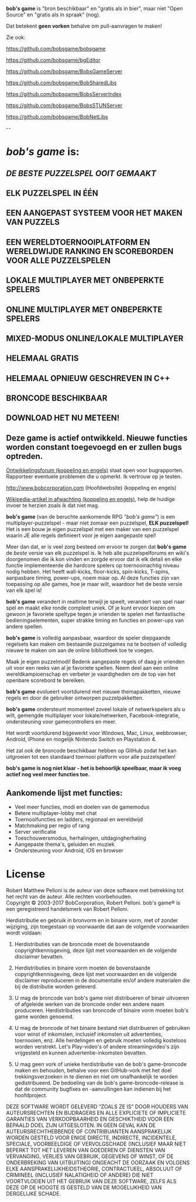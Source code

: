 **bob's game** is "bron beschikbaar" en "gratis als in bier", maar niet "Open Source" en "gratis als in spraak" (nog).

Dat betekent **geen vorken** behalve om pull-aanvragen te maken!

Zie ook:

https://github.com/bobsgame/bobsgame
 
https://github.com/bobsgame/bgEditor
 
https://github.com/bobsgame/BobsGameServer
 
https://github.com/bobsgame/BobSharedLibs
 
https://github.com/bobsgame/BobsServerIndex
 
https://github.com/bobsgame/BobsSTUNServer
 
https://github.com/bobsgame/BobNetLibs
 
 
--
 
# *bob's game* is:
 
## *DE BESTE PUZZELSPEL OOIT GEMAAKT*

## ELK PUZZELSPEL IN ÉÉN

## EEN AANGEPAST SYSTEEM VOOR HET MAKEN VAN PUZZELS

## EEN WERELDTOERNOOIPLATFORM EN WERELDWIJDE RANKING EN SCOREBORDEN VOOR ALLE PUZZELSPELEN

## LOKALE MULTIPLAYER MET ONBEPERKTE SPELERS

## ONLINE MULTIPLAYER MET ONBEPERKTE SPELERS

## MIXED-MODUS ONLINE/LOKALE MULTIPLAYER

## HELEMAAL GRATIS

## HELEMAAL OPNIEUW GESCHREVEN IN C++

## BRONCODE BESCHIKBAAR

## DOWNLOAD HET NU METEEN!

## Deze game is actief ontwikkeld. Nieuwe functies worden constant toegevoegd en er zullen bugs optreden.

[Ontwikkelingsforum (koppeling en engels)](http://bobsgame.com/forum) staat open voor bugrapporten. Rapporteer eventuele problemen die u opmerkt. Ik vertrouw op je testen.
 
http://www.bobcorporation.com (Hoofdwebsite) (koppeling en engels)
 
[Wikipedia-artikel in afwachting (koppeling en engels)](https://en.wikipedia.org/w/index.php?title=Bob%27s_Game&oldid=713042467), help de huidige invoer te herzien zoals ik dat niet mag.

**bob's game** (van de beruchte aankomende RPG *"bob's game"*) is een multiplayer-puzzelspel - maar niet zomaar een puzzelspel, **ELK puzzelspel!** Het is een bouw je eigen puzzelspel met een maker van een puzzelspel waarin JE alle regels definieert voor je eigen aangepaste spel!

Meer dan dat, er is veel zorg besteed om ervoor te zorgen dat **bob's game** de *beste* versie van elk puzzelspel is. Ik heb alle puzzelspelforums en wiki's doorgenomen die ik kon vinden en zorgde ervoor dat ik elk detail en elke functie implementeerde die hardcore spelers op toernooinachtig niveau nodig hebben. Het heeft wall-kicks, floor-kicks, spin-kicks, T-spins, aanpasbare timing, power-ups, noem maar op. Al deze functies zijn van toepassing op alle games, hoe je maar wilt, waardoor het de beste versie van elk spel is!

**bob's game** verandert in realtime terwijl je speelt, verandert van spel naar spel en maakt elke ronde compleet uniek. Of je kunt ervoor kiezen om gewoon je favoriete speltype tegen je vrienden te spelen met fantastische bedieningselementen, super strakke timing en functies en power-ups van andere spellen.

**bob's game** is volledig aanpasbaar, waardoor de speler diepgaande regelsets kan maken om bestaande puzzelgames na te bootsen of volledig nieuwe te maken om aan de online bibliotheek toe te voegen.

Maak je eigen puzzelmodi! Bedenk aangepaste regels of daag je vrienden uit voor een reeks van al je favoriete spellen. Neem deel aan een online wereldkampioenschap en verbeter je vaardigheden om de top van het openbare scorebord te bereiken.

**bob's game** evolueert voortdurend met nieuwe themapakketten, nieuwe regels en door de gebruiker ontworpen puzzelpakketten.

**bob's game** ondersteunt momenteel zoveel lokale of netwerkspelers als u wilt, gemengde multiplayer voor lokale/netwerken, Facebook-integratie, ondersteuning voor gamecontrollers en meer.

Het wordt voortdurend bijgewerkt voor Windows, Mac, Linux, webbrowser, Android, iPhone en mogelijk Nintendo Switch en Playstation 4.

Het zal ook de broncode beschikbaar hebben op GitHub zodat het kan uitgroeien tot een standaard toernooi platform voor alle puzzelspellen!

**bob's game is nog niet klaar - het is behoorlijk speelbaar, maar ik voeg actief nog veel meer functies toe.**

## Aankomende lijst met functies:
* Veel meer functies, modi en doelen van de gamemodus
* Betere multiplayer-lobby met chat
* Toernooifuncties en ladders, regionaal en wereldwijd
* Matchmaking per regio of rang
* Server verificatie
* Toeschouwersmodus, herhalingen, uitdagingherhaling
* Aangepaste thema's, geluiden en muziek
* Ondersteuning voor Android, iOS en browser

# License
Robert Matthew Pelloni is de auteur van deze software met betrekking tot het recht van de auteur. Alle rechten voorbehouden.<br />
Copyright © 2003-2017 BobCorporation, Robert Pelloni. bob's game® is een geregistreerd handelsmerk van Robert Pelloni.

Herdistributie en gebruik in bronvorm en in binaire vorm, met of zonder wijziging, zijn toegestaan ​​op voorwaarde dat aan de volgende voorwaarden wordt voldaan:

1. Herdistributies van de broncode moet de bovenstaande copyrightkennisgeving, deze lijst met voorwaarden en de volgende disclaimer bevatten.

2. Herdistributies in binaire vorm moeten de bovenstaande copyrightkennisgeving, deze lijst met voorwaarden en de volgende disclaimer reproduceren in de documentatie en/of andere materialen die bij de distributie worden geleverd.

3. U mag de broncode van bob's game niet distribueren of binair uitvoeren of afgeleide werken van de broncode onder een andere naam produceren. Herdistributies van broncode of binaire vorm moeten bob's game worden genoemd.

4. U mag de broncode of het binaire bestand niet distribueren of gebruiken voor winst of inkomsten, inclusief inkomsten uit advertenties, toernooien, enz. Alle herdelingen en gebruik moeten volledig kosteloos worden verstrekt. Let's Play-video's of andere streamingvideo's zijn vrijgesteld en kunnen advertentie-inkomsten bevatten.

5. U mag geen vork of unieke herdistributie van de bob's game-broncode maken en behouden, behalve voor een GitHub-vork met het doel trekkingsverzoeken in te dienen en niet om onafhankelijk te worden gedistribueerd. De bedoeling van de bob's game-broncode-release is dat de community bugfixes en -aanvullingen kan indienen bij het hoofdproject.

DEZE SOFTWARE WORDT GELEVERD “ZOALS ZE IS” DOOR HOUDERS VAN AUTEURSRECHTEN EN BIJDRAGERS EN ALLE EXPLICIETE OF IMPLICIETE GARANTIES VAN VERKOOPBAARHEID EN GESCHIKTHEID VOOR EEN BEPAALD DOEL ZIJN UITGESLOTEN. IN GEEN GEVAL KAN DE AUTEURSRECHTHEBBENDE OF CONTRIBUANTEN AANSPRAKELIJK WORDEN GESTELD VOOR ENIGE DIRECTE, INDIRECTE, INCIDENTELE, SPECIALE, VOORBEELDIGE OF VERVOLGSCHADE (INCLUSIEF MAAR NIET BEPERKT TOT HET LEVEREN VAN GOEDEREN OF DIENSTEN VAN VERVANGING, VERLIES VAN GEBRUIK, GEGEVENS OF WINST, OF DE ONDERBREKING VAN UITBUITING) ONGEACHT DE OORZAAK EN VOLGENS ELKE AANSPRAKELIJKHEIDSTHEORIE, CONTRACTUEEL, ABSOLUUT OF CRIMINEEL (INCLUSIEF NALATIGHEID OF ANDERE) DIE NIET VOORTVLOEIEN UIT HET GEBRUIK VAN DEZE SOFTWARE, ZELFS ALS DEZE OP DE HOOGTE IS GESTELD VAN DE MOGELIJKHEID VAN DERGELIJKE SCHADE.
